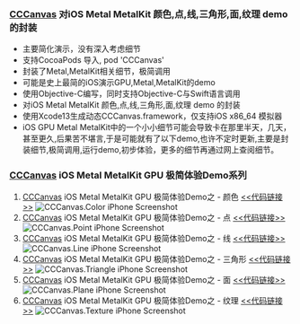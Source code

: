 ### [CCCanvas](https://github.com/ccworld1000/CCCanvas) 对iOS Metal MetalKit 颜色,点,线,三角形,面,纹理 demo 的封装
* 主要简化演示，没有深入考虑细节
* 支持CocoaPods 导入, pod 'CCCanvas'
* 封装了Metal,MetalKit相关细节，极简调用
* 可能是史上最简的iOS演示GPU,Metal,MetalKit的demo
* 使用Objective-C编写，同时支持Objective-C与Swift语言调用
* 对iOS Metal MetalKit 颜色,点,线,三角形,面,纹理 demo 的封装
* 使用Xcode13生成动态CCCanvas.framework，仅支持iOS x86_64 模拟器
* iOS GPU Metal MetalKit中的一个小小细节可能会导致卡在那里半天，几天，甚至更久,后果苦不堪言,于是可能就有了以下demo,也许不定时更新,主要是封装细节,极简调用,运行demo,初步体验，更多的细节再通过网上查阅细节。

### [CCCanvas](https://github.com/ccworld1000/CCCanvas) iOS Metal MetalKit GPU 极简体验Demo系列
1. [CCCanvas](https://github.com/ccworld1000/CCCanvas) iOS Metal MetalKit GPU 极简体验Demo之 - 颜色 [<<代码链接>>](https://github.com/ccworld1000/CCCanvas.Color)
![CCCanvas.Color iPhone Screenshot](https://raw.github.com/ccworld1000/CCCanvas.Color/main/Screenshot/iPhone.jpg?raw=true)
2. [CCCanvas](https://github.com/ccworld1000/CCCanvas) iOS Metal MetalKit GPU 极简体验Demo之 - 点 [<<代码链接>>](https://github.com/ccworld1000/CCCanvas.Point)
![CCCanvas.Point iPhone Screenshot](https://raw.github.com/ccworld1000/CCCanvas.Point/main/Screenshot/iPhone.jpg?raw=true)
3. [CCCanvas](https://github.com/ccworld1000/CCCanvas) iOS Metal MetalKit GPU 极简体验Demo之 - 线 [<<代码链接>>](https://github.com/ccworld1000/CCCanvas.Line)
![CCCanvas.Line iPhone Screenshot](https://raw.github.com/ccworld1000/CCCanvas.Line/main/Screenshot/iPhone.jpg?raw=true)
4. [CCCanvas](https://github.com/ccworld1000/CCCanvas) iOS Metal MetalKit GPU 极简体验Demo之 - 三角形 [<<代码链接>>](https://github.com/ccworld1000/CCCanvas.Triangle)
![CCCanvas.Triangle iPhone Screenshot](https://raw.github.com/ccworld1000/CCCanvas.Triangle/main/Screenshot/iPhone.jpg?raw=true)
5. [CCCanvas](https://github.com/ccworld1000/CCCanvas) iOS Metal MetalKit GPU 极简体验Demo之 - 面 [<<代码链接>>](https://github.com/ccworld1000/CCCanvas.Plane)
![CCCanvas.Plane iPhone Screenshot](https://raw.github.com/ccworld1000/CCCanvas.Plane/main/Screenshot/iPhone.jpg?raw=true)
6. [CCCanvas](https://github.com/ccworld1000/CCCanvas) iOS Metal MetalKit GPU 极简体验Demo之 - 纹理 [<<代码链接>>](https://github.com/ccworld1000/CCCanvas.Texture)
![CCCanvas.Texture iPhone Screenshot](https://raw.github.com/ccworld1000/CCCanvas.Texture/main/Screenshot/iPhone.jpg?raw=true)

